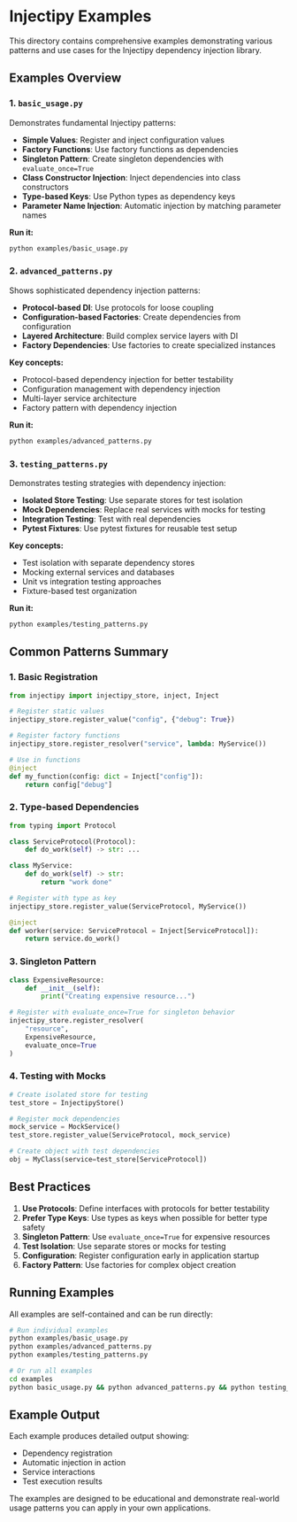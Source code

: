 # Injectipy Examples

This directory contains comprehensive examples demonstrating various patterns and use cases for the Injectipy dependency injection library.

## Examples Overview

### 1. `basic_usage.py`
Demonstrates fundamental Injectipy patterns:
- **Simple Values**: Register and inject configuration values
- **Factory Functions**: Use factory functions as dependencies
- **Singleton Pattern**: Create singleton dependencies with `evaluate_once=True`
- **Class Constructor Injection**: Inject dependencies into class constructors
- **Type-based Keys**: Use Python types as dependency keys
- **Parameter Name Injection**: Automatic injection by matching parameter names

**Run it:**
```bash
python examples/basic_usage.py
```

### 2. `advanced_patterns.py`
Shows sophisticated dependency injection patterns:
- **Protocol-based DI**: Use protocols for loose coupling
- **Configuration-based Factories**: Create dependencies from configuration
- **Layered Architecture**: Build complex service layers with DI
- **Factory Dependencies**: Use factories to create specialized instances

**Key concepts:**
- Protocol-based dependency injection for better testability
- Configuration management with dependency injection
- Multi-layer service architecture
- Factory pattern with dependency injection

**Run it:**
```bash
python examples/advanced_patterns.py
```

### 3. `testing_patterns.py`
Demonstrates testing strategies with dependency injection:
- **Isolated Store Testing**: Use separate stores for test isolation
- **Mock Dependencies**: Replace real services with mocks for testing
- **Integration Testing**: Test with real dependencies
- **Pytest Fixtures**: Use pytest fixtures for reusable test setup

**Key concepts:**
- Test isolation with separate dependency stores
- Mocking external services and databases
- Unit vs integration testing approaches
- Fixture-based test organization

**Run it:**
```bash
python examples/testing_patterns.py
```

## Common Patterns Summary

### 1. Basic Registration
```python
from injectipy import injectipy_store, inject, Inject

# Register static values
injectipy_store.register_value("config", {"debug": True})

# Register factory functions
injectipy_store.register_resolver("service", lambda: MyService())

# Use in functions
@inject
def my_function(config: dict = Inject["config"]):
    return config["debug"]
```

### 2. Type-based Dependencies
```python
from typing import Protocol

class ServiceProtocol(Protocol):
    def do_work(self) -> str: ...

class MyService:
    def do_work(self) -> str:
        return "work done"

# Register with type as key
injectipy_store.register_value(ServiceProtocol, MyService())

@inject
def worker(service: ServiceProtocol = Inject[ServiceProtocol]):
    return service.do_work()
```

### 3. Singleton Pattern
```python
class ExpensiveResource:
    def __init__(self):
        print("Creating expensive resource...")

# Register with evaluate_once=True for singleton behavior
injectipy_store.register_resolver(
    "resource", 
    ExpensiveResource,
    evaluate_once=True
)
```

### 4. Testing with Mocks
```python
# Create isolated store for testing
test_store = InjectipyStore()

# Register mock dependencies
mock_service = MockService()
test_store.register_value(ServiceProtocol, mock_service)

# Create object with test dependencies
obj = MyClass(service=test_store[ServiceProtocol])
```

## Best Practices

1. **Use Protocols**: Define interfaces with protocols for better testability
2. **Prefer Type Keys**: Use types as keys when possible for better type safety
3. **Singleton Pattern**: Use `evaluate_once=True` for expensive resources
4. **Test Isolation**: Use separate stores or mocks for testing
5. **Configuration**: Register configuration early in application startup
6. **Factory Pattern**: Use factories for complex object creation

## Running Examples

All examples are self-contained and can be run directly:

```bash
# Run individual examples
python examples/basic_usage.py
python examples/advanced_patterns.py  
python examples/testing_patterns.py

# Or run all examples
cd examples
python basic_usage.py && python advanced_patterns.py && python testing_patterns.py
```

## Example Output

Each example produces detailed output showing:
- Dependency registration
- Automatic injection in action
- Service interactions
- Test execution results

The examples are designed to be educational and demonstrate real-world usage patterns you can apply in your own applications.